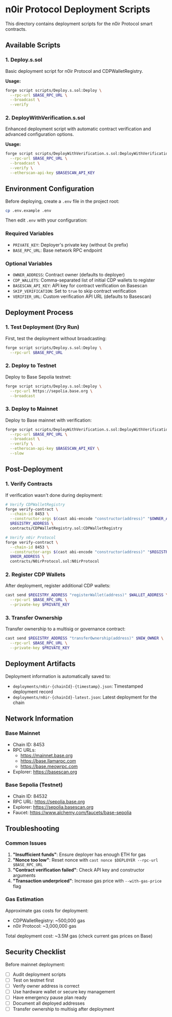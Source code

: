# n0ir Protocol Deployment Scripts

This directory contains deployment scripts for the n0ir Protocol smart contracts.

## Available Scripts

### 1. Deploy.s.sol
Basic deployment script for n0ir Protocol and CDPWalletRegistry.

**Usage:**
```bash
forge script scripts/Deploy.s.sol:Deploy \
  --rpc-url $BASE_RPC_URL \
  --broadcast \
  --verify
```

### 2. DeployWithVerification.s.sol
Enhanced deployment script with automatic contract verification and advanced configuration options.

**Usage:**
```bash
forge script scripts/DeployWithVerification.s.sol:DeployWithVerification \
  --rpc-url $BASE_RPC_URL \
  --broadcast \
  --verify \
  --etherscan-api-key $BASESCAN_API_KEY
```

## Environment Configuration

Before deploying, create a `.env` file in the project root:

```bash
cp .env.example .env
```

Then edit `.env` with your configuration:

### Required Variables
- `PRIVATE_KEY`: Deployer's private key (without 0x prefix)
- `BASE_RPC_URL`: Base network RPC endpoint

### Optional Variables
- `OWNER_ADDRESS`: Contract owner (defaults to deployer)
- `CDP_WALLETS`: Comma-separated list of initial CDP wallets to register
- `BASESCAN_API_KEY`: API key for contract verification on Basescan
- `SKIP_VERIFICATION`: Set to `true` to skip contract verification
- `VERIFIER_URL`: Custom verification API URL (defaults to Basescan)

## Deployment Process

### 1. Test Deployment (Dry Run)
First, test the deployment without broadcasting:

```bash
forge script scripts/Deploy.s.sol:Deploy \
  --rpc-url $BASE_RPC_URL
```

### 2. Deploy to Testnet
Deploy to Base Sepolia testnet:

```bash
forge script scripts/Deploy.s.sol:Deploy \
  --rpc-url https://sepolia.base.org \
  --broadcast
```

### 3. Deploy to Mainnet
Deploy to Base mainnet with verification:

```bash
forge script scripts/DeployWithVerification.s.sol:DeployWithVerification \
  --rpc-url $BASE_RPC_URL \
  --broadcast \
  --verify \
  --etherscan-api-key $BASESCAN_API_KEY \
  --slow
```

## Post-Deployment

### 1. Verify Contracts
If verification wasn't done during deployment:

```bash
# Verify CDPWalletRegistry
forge verify-contract \
  --chain-id 8453 \
  --constructor-args $(cast abi-encode "constructor(address)" "$OWNER_ADDRESS") \
  $REGISTRY_ADDRESS \
  contracts/CDPWalletRegistry.sol:CDPWalletRegistry

# Verify n0ir Protocol
forge verify-contract \
  --chain-id 8453 \
  --constructor-args $(cast abi-encode "constructor(address)" "$REGISTRY_ADDRESS") \
  $N0IR_ADDRESS \
  contracts/N0irProtocol.sol:N0irProtocol
```

### 2. Register CDP Wallets
After deployment, register additional CDP wallets:

```bash
cast send $REGISTRY_ADDRESS "registerWallet(address)" $WALLET_ADDRESS \
  --rpc-url $BASE_RPC_URL \
  --private-key $PRIVATE_KEY
```

### 3. Transfer Ownership
Transfer ownership to a multisig or governance contract:

```bash
cast send $REGISTRY_ADDRESS "transferOwnership(address)" $NEW_OWNER \
  --rpc-url $BASE_RPC_URL \
  --private-key $PRIVATE_KEY
```

## Deployment Artifacts

Deployment information is automatically saved to:
- `deployments/n0ir-{chainId}-{timestamp}.json`: Timestamped deployment record
- `deployments/n0ir-{chainId}-latest.json`: Latest deployment for the chain

## Network Information

### Base Mainnet
- Chain ID: 8453
- RPC URLs:
  - https://mainnet.base.org
  - https://base.llamarpc.com
  - https://base.meowrpc.com
- Explorer: https://basescan.org

### Base Sepolia (Testnet)
- Chain ID: 84532
- RPC URL: https://sepolia.base.org
- Explorer: https://sepolia.basescan.org
- Faucet: https://www.alchemy.com/faucets/base-sepolia

## Troubleshooting

### Common Issues

1. **"Insufficient funds"**: Ensure deployer has enough ETH for gas
2. **"Nonce too low"**: Reset nonce with `cast nonce $DEPLOYER --rpc-url $BASE_RPC_URL`
3. **"Contract verification failed"**: Check API key and constructor arguments
4. **"Transaction underpriced"**: Increase gas price with `--with-gas-price` flag

### Gas Estimation

Approximate gas costs for deployment:
- CDPWalletRegistry: ~500,000 gas
- n0ir Protocol: ~3,000,000 gas

Total deployment cost: ~3.5M gas (check current gas prices on Base)

## Security Checklist

Before mainnet deployment:
- [ ] Audit deployment scripts
- [ ] Test on testnet first
- [ ] Verify owner address is correct
- [ ] Use hardware wallet or secure key management
- [ ] Have emergency pause plan ready
- [ ] Document all deployed addresses
- [ ] Transfer ownership to multisig after deployment